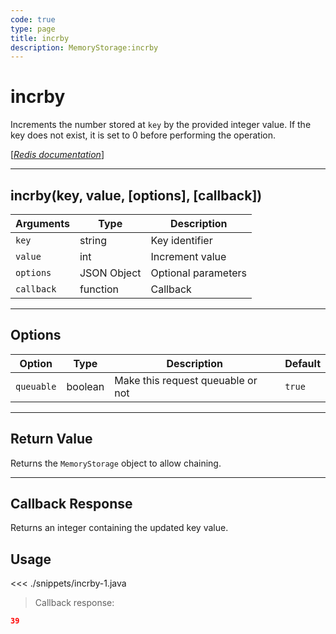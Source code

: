 ```yaml
---
code: true
type: page
title: incrby
description: MemoryStorage:incrby
---
```


# incrby

Increments the number stored at `key` by the provided integer value. If the key does not exist, it is set to 0 before performing the operation.

[[_Redis documentation_]](https://redis.io/commands/incrby)

---

## incrby(key, value, [options], [callback])

| Arguments  | Type        | Description         |
| ---------- | ----------- | ------------------- |
| `key`      | string      | Key identifier      |
| `value`    | int         | Increment value     |
| `options`  | JSON Object | Optional parameters |
| `callback` | function    | Callback            |

---

## Options

| Option     | Type    | Description                       | Default |
| ---------- | ------- | --------------------------------- | ------- |
| `queuable` | boolean | Make this request queuable or not | `true`  |

---

## Return Value

Returns the `MemoryStorage` object to allow chaining.

---

## Callback Response

Returns an integer containing the updated key value.

## Usage

<<< ./snippets/incrby-1.java

> Callback response:

```json
39
```
